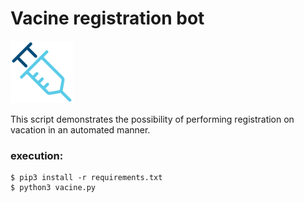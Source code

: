 # Vacine registration bot

<img src="https://github.com/brxie/poland-vacine-registration-bot/blob/master/.github/covid-vaccine-icon.png?raw=true" width="100" height="100">

This script demonstrates the possibility of performing registration on vacation in an automated manner.

### execution:
```
$ pip3 install -r requirements.txt 
$ python3 vacine.py
```

